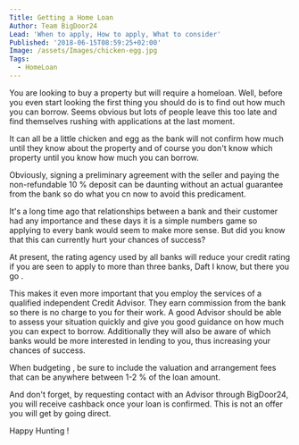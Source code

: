 ```yaml
---
Title: Getting a Home Loan
Author: Team BigDoor24
Lead: 'When to apply, How to apply, What to consider'
Published: '2018-06-15T08:59:25+02:00'
Image: /assets/Images/chicken-egg.jpg
Tags:
  - HomeLoan
---
```

You are looking to buy a property but will require a homeloan. Well, before you even start looking the first thing you should do is to find out how much you can borrow. Seems obvious but lots of people leave this too late and find themselves rushing with applications at the last moment.

It can all be a little chicken and egg as the bank will not confirm how much until they know about the property and of course you don't know which property until you know how much you can borrow.

Obviously, signing a preliminary agreement with the seller and paying the non-refundable 10 % deposit can be daunting without an actual guarantee from the bank so do what you cn now to avoid this predicament.

It's a long time ago that relationships between a bank and their customer had any importance and these days it is a simple numbers game so applying to every bank would seem to make more sense. But did you know that this can currently hurt your chances of  success?

At present, the rating agency used by all banks will reduce your credit rating if you are seen to apply to more than three banks, Daft I know, but there you go .

This makes it even more important that you employ the services of a qualified independent Credit Advisor.  They earn commission from the bank so there is no charge to you for their work. A good Advisor should be able to assess your situation quickly and give you good guidance on how much you can expect to borrow. Additionally they will also be aware of which banks would be more interested in lending to you, thus increasing your chances of success.

When budgeting , be sure to include the valuation and arrangement fees that can be anywhere between 1-2 % of the loan amount.

And don't forget, by requesting contact with an Advisor through BigDoor24, you will receive cashback once your loan is confirmed. This is not an offer you will get by going direct.

Happy Hunting !
